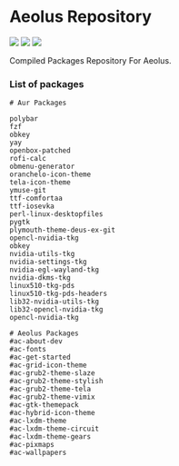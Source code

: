 # Aeolus Repository

<p align="left">
  <img src="https://img.shields.io/badge/Status%3F-Active-Green?style=for-the-badge">
  <img src="https://img.shields.io/badge/AUR-Done-Blue?style=for-the-badge">
  <img src="https://img.shields.io/badge/Archcraft-Done-Blue?style=for-the-badge">
</p>

Compiled Packages Repository For Aeolus.

### List of packages

```
# Aur Packages

polybar
fzf 
obkey 
yay 
openbox-patched 
rofi-calc 
obmenu-generator 
oranchelo-icon-theme 
tela-icon-theme 
ymuse-git 
ttf-comfortaa 
ttf-iosevka 
perl-linux-desktopfiles
pygtk
plymouth-theme-deus-ex-git
opencl-nvidia-tkg
obkey
nvidia-utils-tkg
nvidia-settings-tkg
nvidia-egl-wayland-tkg
nvidia-dkms-tkg
linux510-tkg-pds
linux510-tkg-pds-headers
lib32-nvidia-utils-tkg
lib32-opencl-nvidia-tkg
opencl-nvidia-tkg

# Aeolus Packages
#ac-about-dev
#ac-fonts
#ac-get-started
#ac-grid-icon-theme
#ac-grub2-theme-slaze
#ac-grub2-theme-stylish
#ac-grub2-theme-tela
#ac-grub2-theme-vimix
#ac-gtk-themepack
#ac-hybrid-icon-theme
#ac-lxdm-theme
#ac-lxdm-theme-circuit
#ac-lxdm-theme-gears
#ac-pixmaps
#ac-wallpapers
```

